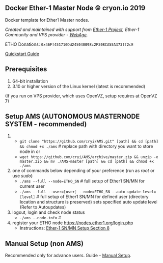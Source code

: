 ## Docker Ether-1 Master Node © cryon.io 2019

Docker template for Ether1 Master nodes.

*Created and maintained with support from [Ether-1 Project](https://ether1.org/), Ether-1 Community and VPS provider - [WebAge](https://clients.webage.online/order/main/packages/Kernel-based%20Virtual%20Machine/?group_id=6).*

ETHO Donations: `0x46Ff451710Dd245040098c2F308CA55A373ff2cE`

[Quickstart Guide](https://github.com/cryi/docker-etho-sn/wiki/Quickstart---AMS)

## Prerequisites 

1. 64-bit installation
2. 3.10 or higher version of the Linux kernel (latest is recommended)

(If you run on VPS provider, which uses OpenVZ, setup requires at OpenVZ 7)

## Setup AMS (AUTONOMOUS MASTERNODE SYSTEM - recommended)

1. - `git clone "https://github.com/cryi/AMS.git" [path] && cd [path] && chmod +x ./ams` # replace path with directory you want to store node in
   or 
   - `wget https://github.com/cryi/AMS/archive/master.zip && unzip -o master.zip && mv ./AMS-master [path] && cd [path] && chmod +x ./ams`
2. one of commands below depending of your preference (run as *root* or use *sudo*)
    - `./ams --full --node=ETHO_SN` # full setup of Ether1 SN/MN for current user
    - `./ams --full --user=[user] --node=ETHO_SN --auto-update-level=[level]` # full setup of Ether1 SN/MN for defined user (directory location and structure is preserved) sets specified auto update level (Refer to Autoupdates)
3.  logout, login and check node status
    - `./ams --node-info` #     
4. register your ETHO node https://nodes.ether1.org/login.php
    - Instructions: [Ether-1 SN/MN Setup Section 8](https://docs.ether1.org/masternodes/installing-uninstalling-ether-1-nodes/setting-up-ether-1-mn-sn#section-8-node-dashboard-verification-process-an-explanation-on-how-to-finalize-the-node-set-up-the-process-on-the-ether-1-website)

## Manual Setup (non AMS)

Recommended only for advance users. Guide - [Manual Setup](https://github.com/cryi/docker-etho-sn/wiki/Manual-Setup).
